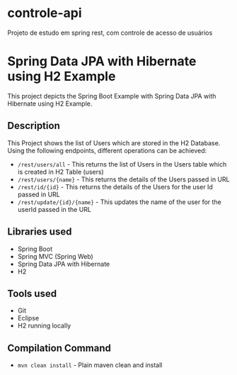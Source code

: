 # controle-api
Projeto de estudo em spring rest, com controle de acesso de usuários

# Spring Data JPA with Hibernate using H2 Example
This project depicts the Spring Boot Example with Spring Data JPA with Hibernate using H2 Example.

## Description
This Project shows the list of Users which are stored in the H2 Database. Using the following endpoints, different operations can be achieved:
- `/rest/users/all` - This returns the list of Users in the Users table which is created in H2 Table (users)
- `/rest/users/{name}` - This returns the details of the Users passed in URL
- `/rest/id/{id}` - This returns the details of the Users for the user Id passed in URL
- `/rest/update/{id}/{name}` - This updates the name of the user for the userId passed in the URL

## Libraries used
- Spring Boot
- Spring MVC (Spring Web)
- Spring Data JPA with Hibernate
- H2

## Tools used
- Git
- Eclipse
- H2 running locally

## Compilation Command
- `mvn clean install` - Plain maven clean and install
